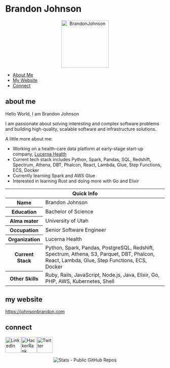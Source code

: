 # Brandon Johnson

<p align='center'><img src="https://pbs.twimg.com/profile_images/477230874493059072/BS2b-iaz_400x400.png" alt="BrandonJohnson" width="150" height="150"></p>

* [About Me](#about-me)
* [My Website](#my-website)
* [Connect](#connect)

## about me

Hello World, I am Brandon Johnson

I am passionate about solving interesting and complex software problems and building high-quality, scalable software and infrastructure solutions.

A little more about me:

* Working on a health-care data platform at early-stage start-up company, [Lucerna Health](https://lucernahealth.com)
* Current tech stack includes Python, Spark, Pandas, SQL, Redshift, Spectrum, Athena, DBT, Phalcon, React, Lambda, Glue, Step Functions, ECS, Docker
* Currently learning Spark and AWS Glue
* Interested in learning Rust and doing more with Go and Elixir

<table>
<thead>
<tr>
<th colspan="2">Quick Info</th>
</tr>
</thead>
<tbody>
<tr><th scope='row'>Name</th><td>Brandon Johnson</td></tr>
<tr><th scope='row'>Education</th><td>Bachelor of Science</td></tr>
<tr><th scope='row'>Alma mater</th><td>University of Utah</td></tr>
<tr><th scope='row'>Occupation</th><td>Senior Software Engineer</td></tr>
<tr><th scope='row'>Organization</th><td>Lucerna Health</td></tr>
<tr><th scope='row'>Current Stack</th><td>Python, Spark, Pandas, PostgreSQL, Redshift, Spectrum, Athena, S3, Parquet, DBT, Phalcon, React, Lambda, Glue, Step Functions, ECS, Docker</td></tr>
<tr><th scope='row'>Other Skills</th><td>Ruby, Rails, JavaScript, Node.js, Java, Elixir, Go, PHP, AWS, Kubernetes, Shell</td></tr>
</tbody>
</table>

## my website

https://johnsonbrandon.com

## connect 

<p><img src="https://lh3.googleusercontent.com/proxy/y9YIS1O1-e7sGP7sMFYtIgr0icJADtXs9lNDoOZN6E1nNdi4pboeKBzTceukgLB3D3dEoz9mXRKRGcJjSUi4wWSahnCYPVkeIs7yFQn3IJCSHMD2avTPPZ7QxrK9YGOmPnk" alt="LinkedIn" width="50" height="50"><img src="https://cdn3.iconfinder.com/data/icons/logos-and-brands-adobe/512/160_Hackerrank-512.png" alt="HackerRank" width="50" height="50"><img src="https://toppng.com/uploads/preview/format-twitter-logo-transparent-11549680770lolovrdq8m.png" alt="Twitter" width="50" height="50"></p>

<p align="center"><img align="center" src="https://github-readme-stats.anuraghazra1.vercel.app/api?username=darwinz&show_icons=true&include_all_commits=true&count_private=true&theme=radical" alt="Stats - Public GitHub Repos" /></p>

